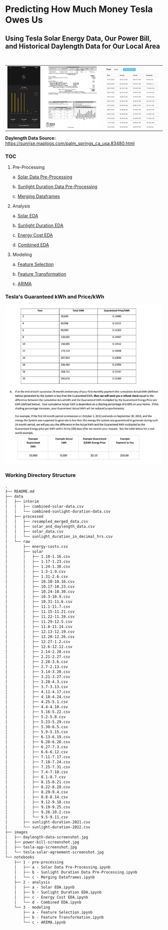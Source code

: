 # Predicting How Much Money Tesla Owes Us
## Using Tesla Solar Energy Data, Our Power Bill, and Historical Daylength Data for Our Local Area
<br>

<table width = "100%">
    <tr>
        <td>
            <img src="./images/tesla-app-screenshot.jpg"/> 
        </td>
        <td>
            <img src="./images/power-bill-screenshot.jpg"/>
        </td>
        <td>
            <img src="./images/daylength-data-screenshot.jpg"/>
        </td>
    </tr>
</table>

**Daylength Data Source:** https://sunrise.maplogs.com/palm_springs_ca_usa.83480.html

### TOC

1. Pre-Processing

    a. [Solar Data Pre-Processing](https://github.com/nickmccarty/solar-energy-predictor/blob/main/notebooks/1%20-%20pre-processing/a%20-%20Solar%20Data%20Pre-Processing.ipynb)
    
    b. [Sunlight Duration Data Pre-Processing](https://github.com/nickmccarty/solar-energy-predictor/blob/main/notebooks/1%20-%20pre-processing/b%20-%20Sunlight%20Duration%20Data%20Pre-Processing.ipynb)
    
    c. [Merging Dataframes](https://github.com/nickmccarty/solar-energy-predictor/blob/main/notebooks/1%20-%20pre-processing/c%20-%20Merging%20Dataframes.ipynb)
    
2. Analysis

    a. [Solar EDA](https://github.com/nickmccarty/solar-energy-predictor/blob/main/notebooks/2%20-%20analysis/a%20-%20Solar%20EDA.ipynb)
    
    b. [Sunlight Duration EDA](https://github.com/nickmccarty/solar-energy-predictor/blob/main/notebooks/2%20-%20analysis/b%20-%20Sunlight%20Duration%20EDA.ipynb)
    
    c. [Energy Cost EDA](https://github.com/nickmccarty/solar-energy-predictor/blob/main/notebooks/2%20-%20analysis/c%20-%20Energy%20Cost%20EDA.ipynb)
    
    d. [Combined EDA](https://github.com/nickmccarty/solar-energy-predictor/blob/main/notebooks/2%20-%20analysis/d%20-%20Combined%20EDA.ipynb)
    
3. Modeling

    a. [Feature Selection](https://github.com/nickmccarty/solar-energy-predictor/blob/main/notebooks/3%20-%20modeling/a%20-%20Feature%20Selection.ipynb)
    
    b. [Feature Transformation](https://github.com/nickmccarty/solar-energy-predictor/blob/main/notebooks/3%20-%20modeling/b%20-%20Feature%20Transformation.ipynb)
    
    c. [ARIMA](https://github.com/nickmccarty/solar-energy-predictor/blob/main/notebooks/3%20-%20modeling/c%20-%20ARIMA.ipynb)

### Tesla's Guaranteed kWh and Price/kWh

<img src="./images/tesla-solar-agreement-screenshot.jpg" width = 500/>

### Working Directory Structure

```
.
├── README.md
├── data
│   ├── interim
│   │   ├── combined-solar-data.csv
│   │   └── combined-sunlight-duration-data.csv
│   ├── processed
│   │   ├── resampled_merged_data.csv
│   │   ├── solar_and_daylength_data.csv
│   │   ├── solar_data.csv
│   │   └── sunlight_duration_in_decimal_hrs.csv
│   └── raw
│       ├── energy-costs.csv
│       ├── solar
│       │   ├── 1.10-1.16.csv
│       │   ├── 1.17-1.23.csv
│       │   ├── 1.24-1.30.csv
│       │   ├── 1.3-1.9.csv
│       │   ├── 1.31-2.6.csv
│       │   ├── 10.10-10.16.csv
│       │   ├── 10.17-10.23.csv
│       │   ├── 10.24-10.30.csv
│       │   ├── 10.3-10.9.csv
│       │   ├── 10.31-11.6.csv
│       │   ├── 11.1-11.7.csv
│       │   ├── 11.15-11.21.csv
│       │   ├── 11.22-11.28.csv
│       │   ├── 11.29-12.5.csv
│       │   ├── 11.8-11.14.csv
│       │   ├── 12.13-12.19.csv
│       │   ├── 12.20-12.26.csv
│       │   ├── 12.27-1.2.csv
│       │   ├── 12.6-12.12.csv
│       │   ├── 2.14-2.20.csv
│       │   ├── 2.21-2.27.csv
│       │   ├── 2.28-3.6.csv
│       │   ├── 2.7-2.13.csv
│       │   ├── 3.14-3.20.csv
│       │   ├── 3.21-3.27.csv
│       │   ├── 3.28-4.3.csv
│       │   ├── 3.7-3.13.csv
│       │   ├── 4.11-4.17.csv
│       │   ├── 4.18-4.24.csv
│       │   ├── 4.25-5.1.csv
│       │   ├── 4.4-4.10.csv
│       │   ├── 5.16-5.22.csv
│       │   ├── 5.2-5.8.csv
│       │   ├── 5.23-5.29.csv
│       │   ├── 5.30-6.5.csv
│       │   ├── 5.9-5.15.csv
│       │   ├── 6.13-6.19.csv
│       │   ├── 6.20-6.26.csv
│       │   ├── 6.27-7.3.csv
│       │   ├── 6.6-6.12.csv
│       │   ├── 7.11-7.17.csv
│       │   ├── 7.18-7.24.csv
│       │   ├── 7.25-7.31.csv
│       │   ├── 7.4-7.10.csv
│       │   ├── 8.1-8.7.csv
│       │   ├── 8.15-8.21.csv
│       │   ├── 8.22-8.28.csv
│       │   ├── 8.29-9.4.csv
│       │   ├── 8.8-8.14.csv
│       │   ├── 9.12-9.18.csv
│       │   ├── 9.19-9.25.csv
│       │   ├── 9.26-10.2.csv
│       │   └── 9.5-9.11.csv
│       ├── sunlight-duration-2021.csv
│       └── sunlight-duration-2022.csv
├── images
│   ├── daylength-data-screenshot.jpg
│   ├── power-bill-screenshot.jpg
│   ├── tesla-app-screenshot.jpg
│   └── tesla-solar-agreement-screenshot.jpg
└── notebooks
    ├── 1 - pre-processing
    │   ├── a - Solar Data Pre-Processing.ipynb
    │   ├── b - Sunlight Duration Data Pre-Processing.ipynb
    │   └── c - Merging Dataframes.ipynb
    ├── 2 - analysis
    │   ├── a - Solar EDA.ipynb
    │   ├── b - Sunlight Duration EDA.ipynb
    │   ├── c - Energy Cost EDA.ipynb
    │   └── d - Combined EDA.ipynb
    └── 3 - modeling
        ├── a - Feature Selection.ipynb
        ├── b - Feature Transformation.ipynb
        └── c - ARIMA.ipynb
```

